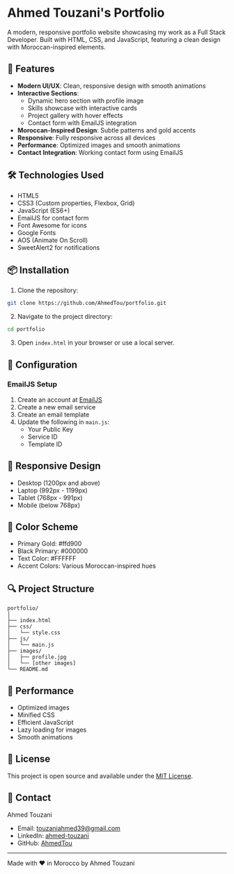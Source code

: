 # Ahmed Touzani's Portfolio

A modern, responsive portfolio website showcasing my work as a Full Stack Developer. Built with HTML, CSS, and JavaScript, featuring a clean design with Moroccan-inspired elements.

## 🌟 Features

- **Modern UI/UX**: Clean, responsive design with smooth animations
- **Interactive Sections**: 
  - Dynamic hero section with profile image
  - Skills showcase with interactive cards
  - Project gallery with hover effects
  - Contact form with EmailJS integration
- **Moroccan-Inspired Design**: Subtle patterns and gold accents
- **Responsive**: Fully responsive across all devices
- **Performance**: Optimized images and smooth animations
- **Contact Integration**: Working contact form using EmailJS

## 🛠️ Technologies Used

- HTML5
- CSS3 (Custom properties, Flexbox, Grid)
- JavaScript (ES6+)
- EmailJS for contact form
- Font Awesome for icons
- Google Fonts
- AOS (Animate On Scroll)
- SweetAlert2 for notifications

## 📦 Installation

1. Clone the repository:
```bash
git clone https://github.com/AhmedTou/portfolio.git
```

2. Navigate to the project directory:
```bash
cd portfolio
```

3. Open `index.html` in your browser or use a local server.

## 🔧 Configuration

### EmailJS Setup
1. Create an account at [EmailJS](https://www.emailjs.com/)
2. Create a new email service
3. Create an email template
4. Update the following in `main.js`:
   - Your Public Key
   - Service ID
   - Template ID

## 📱 Responsive Design

- Desktop (1200px and above)
- Laptop (992px - 1199px)
- Tablet (768px - 991px)
- Mobile (below 768px)

## 🎨 Color Scheme

- Primary Gold: #ffd900
- Black Primary: #000000
- Text Color: #FFFFFF
- Accent Colors: Various Moroccan-inspired hues

## 🔍 Project Structure

```
portfolio/
│
├── index.html
├── css/
│   └── style.css
├── js/
│   └── main.js
├── images/
│   ├── profile.jpg
│   └── [other images]
└── README.md
```

## 🚀 Performance

- Optimized images
- Minified CSS
- Efficient JavaScript
- Lazy loading for images
- Smooth animations

## 📄 License

This project is open source and available under the [MIT License](LICENSE).

## 🤝 Contact

Ahmed Touzani
- Email: touzaniahmed39@gmail.com
- LinkedIn: [ahmed-touzani](https://linkedin.com/in/ahmed-touzani)
- GitHub: [AhmedTou](https://github.com/AhmedTou)

---
Made with ❤️ in Morocco by Ahmed Touzani
